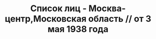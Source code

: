 ---
title: Список лиц - Москва-центр,Московская область // от 3 мая 1938 года
description: РГАСПИ, ф.17, т.8, оп.171, дело 416, лист 326
images:
- /disk/pictures/v08/17-171-416-326.jpg
- /disk/pictures/v08/17-171-416-327.jpg
- /disk/pictures/v08/17-171-416-328.jpg
- /disk/pictures/v08/17-171-416-329.jpg
- /disk/pictures/v08/17-171-416-330.jpg
- /disk/pictures/v08/17-171-416-331.jpg
---